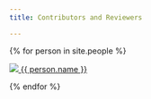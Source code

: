 ```yaml
---
title: Contributors and Reviewers

---
```

{% for person in site.people %}
  <person>
  <p>
      <a href="{{ person.url }}">
        <img src="{{ person.image }}">
        {{ person.name }}
      </a>
  </p>
  </person>
{% endfor %}
